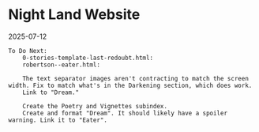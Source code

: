 # Night Land Website

2025-07-12
    
    To Do Next:
        0-stories-template-last-redoubt.html:
        robertson--eater.html:
		
		The text separator images aren't contracting to match the screen width. Fix to match what's in the Darkening section, which does work.
        Link to "Dream."
		
        Create the Poetry and Vignettes subindex.
        Create and format "Dream". It should likely have a spoiler warning. Link it to "Eater".
		







